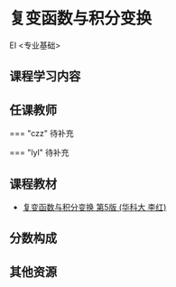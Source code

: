 # 复变函数与积分变换
<div class="badges">
<span class="badge EI-badge">EI <专业基础></span>
</div>


## 课程学习内容

## 任课教师

=== "czz" 
    待补充

=== "lyl"
    待补充


## 课程教材
+ [复变函数与积分变换 第5版 (华科大 李红)](https://pan.baidu.com/s/18tfbTcHH83AC6nYRHlM-Fw?pwd=icic)

## 分数构成

## 其他资源
